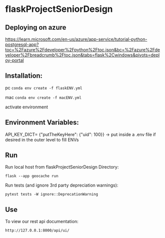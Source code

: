 # flaskProjectSeniorDesign

## Deploying on azure

https://learn.microsoft.com/en-us/azure/app-service/tutorial-python-postgresql-app?toc=%2Fazure%2Fdeveloper%2Fpython%2Ftoc.json&bc=%2Fazure%2Fdeveloper%2Fbreadcrumb%2Ftoc.json&tabs=flask%2Cwindows&pivots=deploy-portal

## Installation:

pc ```conda env create -f flaskENV.yml```

mac ```conda env create -f macENV.yml```

activate environment

## Environment Variables:

API_KEY_DICT= {"putTheKeyHere": {"uid": 100}} ->  put inside a .env file if desired in the outer level to fill ENVs

## Run

Run local host from flaskProjectSeniorDesign Directory:

```flask --app geocache run```

Run tests (and ignore 3rd party depreciation warnings):

```pytest tests -W ignore::DeprecationWarning```

## Use

To view our rest api documentation:

``` http://127.0.0.1:8000/api/ui/ ```
